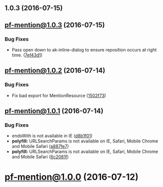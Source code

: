 <a name="1.0.3"></a>
## 1.0.3 (2016-07-15)



<a name="pf-mention@1.0.3"></a>
## pf-mention@1.0.3 (2016-07-15)


### Bug Fixes

* Pass open down to ak-inline-dialog to ensure reposition occurs at right time. ([7ef43d1](https://aui-team-bot/:j6Rw/%22Jt4J+3~Y-%,@bitbucket.org/atlassian/atlaskit.git/commits/7ef43d1))



<a name="pf-mention@1.0.2"></a>
## pf-mention@1.0.2 (2016-07-14)


### Bug Fixes

* Fix bad export for MentionResource ([1502f73](https://aui-team-bot/:j6Rw/%22Jt4J+3~Y-%,@bitbucket.org/atlassian/atlaskit.git/commits/1502f73))



<a name="pf-mention@1.0.1"></a>
## pf-mention@1.0.1 (2016-07-14)


### Bug Fixes

* endsWith is not available in IE ([d8b1f01](https://aui-team-bot/:j6Rw/%22Jt4J+3~Y-%,@bitbucket.org/atlassian/atlaskit.git/commits/d8b1f01))
* **polyfill:** URLSearchParams is not available on IE, Safari, Mobile Chrome and Mobile Safari ([a887fe7](https://aui-team-bot/:j6Rw/%22Jt4J+3~Y-%,@bitbucket.org/atlassian/atlaskit.git/commits/a887fe7))
* **polyfill:** URLSearchParams is not available on IE, Safari, Mobile Chrome and Mobile Safari ([6c2081f](https://aui-team-bot/:j6Rw/%22Jt4J+3~Y-%,@bitbucket.org/atlassian/atlaskit.git/commits/6c2081f))



<a name="pf-mention@1.0.0"></a>
# pf-mention@1.0.0 (2016-07-12)



